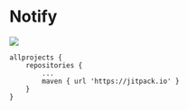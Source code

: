 # Notify
[![](https://jitpack.io/v/qq524787275/Notify.svg)](https://jitpack.io/#qq524787275/Notify)

	allprojects {
		repositories {
			...
			maven { url 'https://jitpack.io' }
		}
	}

